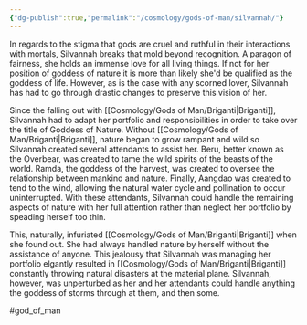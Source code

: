 ```yaml
---
{"dg-publish":true,"permalink":"/cosmology/gods-of-man/silvannah/"}
---
```


In regards to the stigma that gods are cruel and ruthful in their interactions with mortals, Silvannah breaks that mold beyond recognition. A paragon of fairness, she holds an immense love for all living things. If not for her position of goddess of nature it is more than likely she'd be qualified as the goddess of life. However, as is the case with any scorned lover, Silvannah has had to go through drastic changes to preserve this vision of her.

Since the falling out with [[Cosmology/Gods of Man/Briganti\|Briganti]], Silvannah had to adapt her portfolio and responsibilities in order to take over the title of Goddess of Nature. Without [[Cosmology/Gods of Man/Briganti\|Briganti]], nature began to grow rampant and wild so Silvannah created several attendants to assist her. Beru, better known as the Overbear, was created to tame the wild spirits of the beasts of the world. Ramda, the goddess of the harvest, was created to oversee the relationship between mankind and nature. Finally, Aangdao was created to tend to the wind, allowing the natural water cycle and pollination to occur uninterrupted. With these attendants, Silvannah could handle the remaining aspects of nature with her full attention rather than neglect her portfolio by speading herself too thin.

This, naturally, infuriated [[Cosmology/Gods of Man/Briganti\|Briganti]] when she found out. She had always handled nature by herself without the assistance of anyone. This jealousy that Silvannah was managing her portfolio elgantly resulted in [[Cosmology/Gods of Man/Briganti\|Briganti]] constantly throwing natural disasters at the material plane. Silvannah, however, was unperturbed as her and her attendants could handle anything the goddess of storms through at them, and then some.

#god_of_man